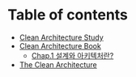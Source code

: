 # Table of contents

* [Clean Architecture Study](README.md)
* [Clean Architecture Book](book/README.md)
  * [Chap.1 설계와 아키텍처란?](book/untitled.md)
* [The Clean Architecture](the_clean_architecture.md)


